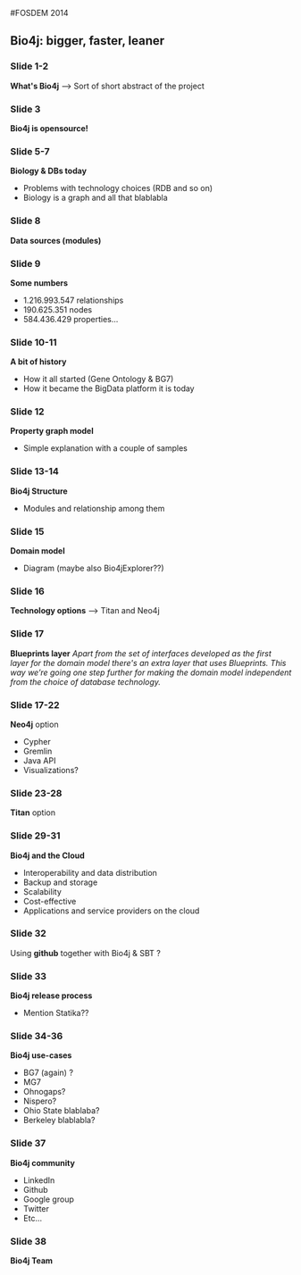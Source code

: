 #FOSDEM 2014

## Bio4j: bigger, faster, leaner

### Slide 1-2
**What's Bio4j** --> Sort of short abstract of the project

### Slide 3
**Bio4j is opensource!**

### Slide 5-7
**Biology & DBs today**
* Problems with technology choices (RDB and so on)
* Biology is a graph and all that blablabla

### Slide 8
**Data sources (modules)**

###  Slide 9
**Some numbers**
* 1.216.993.547 relationships
* 190.625.351 nodes
* 584.436.429 properties...

###  Slide 10-11
**A bit of history**
* How it all started (Gene Ontology & BG7)
* How it became the BigData platform it is today

### Slide 12
**Property graph model**
* Simple explanation with a couple of samples

### Slide 13-14
**Bio4j Structure**
* Modules and relationship among them

### Slide 15
**Domain model**
* Diagram (maybe also Bio4jExplorer??)

### Slide 16
**Technology options** --> Titan and Neo4j

### Slide 17 
**Blueprints layer**
_Apart from the set of interfaces developed as the first layer for the domain model there's an extra layer that uses Blueprints. This way we’re going one step further for making the domain model independent from the choice of database technology._

###  Slide 17-22
**Neo4j** option

* Cypher
* Gremlin
* Java API
* Visualizations?

### Slide 23-28
**Titan** option

### Slide 29-31
**Bio4j and the Cloud**
* Interoperability and data distribution
* Backup and storage
* Scalability
* Cost-effective
* Applications and service providers on the cloud

### Slide 32
Using **github** together with Bio4j & SBT ? 

###  Slide 33 
**Bio4j release process**
* Mention Statika??

### Slide 34-36
**Bio4j use-cases**
* BG7 (again) ?
* MG7
* Ohnogaps?
* Nispero?
* Ohio State blablaba?
* Berkeley blablabla?

###  Slide 37
**Bio4j community**
* LinkedIn
* Github
* Google group
* Twitter
* Etc...

###  Slide 38
**Bio4j Team**


